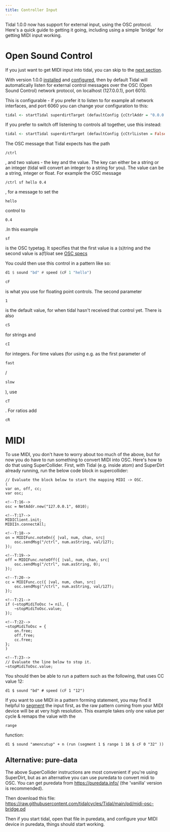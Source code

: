 ```yaml
---
title: Controller Input
---
```


<languages/> <translate>

Tidal 1.0.0 now has support for external input, using the OSC protocol.
Here's a quick guide to getting it going, including using a simple
'bridge' for getting MIDI input working.

# Open Sound Control

If you just want to get MIDI input into tidal, you can skip to the [next
section](/wiki/Controller_Input#MIDI "wikilink").

With version 1.0.0 [installed](/wiki/Installation "wikilink") and
[configured](/wiki/Configuration "wikilink"), then by default Tidal will
automatically listen for external control messages over the OSC (Open
Sound Control) network protocol, on localhost (127.0.0.1), port 6010.

This is configurable - if you prefer it to listen to for example all
network interfaces, and port 6060 you can change your configuration to
this:

``` haskell
tidal <- startTidal superdirtTarget (defaultConfig {cCtrlAddr = "0.0.0.0", cCtrlPort = 6060})
```

If you prefer to switch off listening to controls all together, use this
instead:

``` haskell
tidal <- startTidal superdirtTarget (defaultConfig {cCtrlListen = False})
```

The OSC message that Tidal expects has the path

    /ctrl

, and two values - the key and the value. The key can either be a string
or an integer (tidal will convert an integer to a string for you). The
value can be a string, integer or float. For example the OSC message

    /ctrl sf hello 0.4

, for a message to set the

    hello

control to

    0.4

.In this example

    sf

is the OSC typetag. It specifies that the first value is a (s)tring and
the second value is a(f)loat see [OSC
specs](http://opensoundcontrol.org/spec-1_0)

You could then use this control in a pattern like so:

``` haskell
d1 $ sound "bd" # speed (cF 1 "hello")
```

``` haskell
cF
```

is what you use for floating point controls. The second parameter

    1

is the default value, for when tidal hasn't received that control yet.
There is also

``` haskell
cS
```

for strings and

``` haskell
cI
```

for integers. For time values (for using e.g. as the first parameter of

``` haskell
fast
```

/

``` haskell
slow
```

), use

``` haskell
cT
```

. For ratios add

``` haskell
cR
```

# MIDI

To use MIDI, you don't have to worry about too much of the above, but
for now you do have to run something to convert MIDI into OSC. Here's
how to do that using SuperCollider. First, with Tidal (e.g. inside atom)
and SuperDirt already running, run the below code block in
supercollider:

    // Evaluate the block below to start the mapping MIDI -> OSC.
    (
    var on, off, cc;
    var osc;

    <!--T:16-->
    osc = NetAddr.new("127.0.0.1", 6010);

    <!--T:17-->
    MIDIClient.init;
    MIDIIn.connectAll;

    <!--T:18-->
    on = MIDIFunc.noteOn({ |val, num, chan, src|
        osc.sendMsg("/ctrl", num.asString, val/127);
    });

    <!--T:19-->
    off = MIDIFunc.noteOff({ |val, num, chan, src|
        osc.sendMsg("/ctrl", num.asString, 0);
    });

    <!--T:20-->
    cc = MIDIFunc.cc({ |val, num, chan, src|
        osc.sendMsg("/ctrl", num.asString, val/127);
    });

    <!--T:21-->
    if (~stopMidiToOsc != nil, {
        ~stopMidiToOsc.value;
    });

    <!--T:22-->
    ~stopMidiToOsc = {
        on.free;
        off.free;
        cc.free;
    };
    )

    <!--T:23-->
    // Evaluate the line below to stop it.
    ~stopMidiToOsc.value;

You should then be able to run a pattern such as the following, that
uses CC value 12:

    d1 $ sound "bd" # speed (cF 1 "12")

If you want to use MIDI in a pattern forming statement, you may find it
helpful to [segment](segment "wikilink") the input first, as the raw
pattern coming from your MIDI device will be at very high resolution.
This example takes only one value per cycle & remaps the value with the

    range

function:

    d1 $ sound "amencutup" + n (run (segment 1 $ range 1 16 $ cF 0 "32" ))

## Alternative: pure-data

The above SuperCollider instructions are most convenient if you're using
SuperDirt, but as an alternative you can use puredata to convert midi to
OSC. You can get puredata from <https://puredata.info/> (the 'vanilla'
version is recommended).

Then download this file:
<https://raw.githubusercontent.com/tidalcycles/Tidal/main/pd/midi-osc-bridge.pd>

Then if you start tidal, open that file in puredata, and configure your
MIDI device in puredata, things should start working.

</translate>
